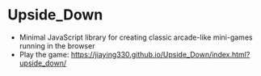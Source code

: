 # Upside_Down
* Minimal JavaScript library for creating classic arcade-like mini-games running in the browser
* Play the game: https://jiaying330.github.io/Upside_Down/index.html?upside_down/
